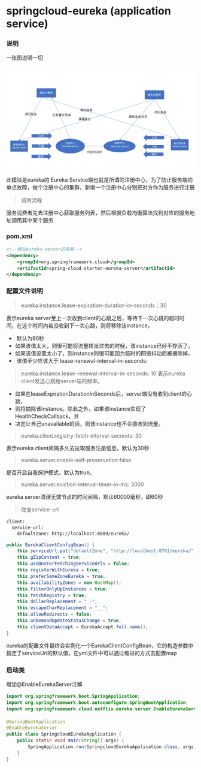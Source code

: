 # springcloud-eureka (application service)

### 说明

一张图说明一切

![1528813831726](https://github.com/StarPxc/learn-springcloud/blob/master/img/p1.png)

此模块是eureka的 Eureka Service端也就是所谓的注册中心，为了防止服务端的单点故障，做个注册中心的集群，新增一个注册中心分别把对方作为服务进行注册

> 调用流程

服务消费者先去注册中心获取服务列表，然后根据负载均衡算法找到对应的服务地址调用其中某个服务

### pom.xml

```xml
<!--增加eureka-server的依赖-->
<dependency>
    <groupId>org.springframework.cloud</groupId>
    <artifactId>spring-cloud-starter-eureka-server</artifactId>
</dependency>
```

### 配置文件说明

> eureka.instance.lease-expiration-duration-in-seconds：30 

表示eureka server至上一次收到client的心跳之后，等待下一次心跳的超时时间，在这个时间内若没收到下一次心跳，则将移除该instance。

- ​    默认为90秒
- ​    如果该值太大，则很可能将流量转发过去的时候，该instance已经不存活了。
- ​    如果该值设置太小了，则instance则很可能因为临时的网络抖动而被摘除掉。
- ​    该值至少应该大于 lease-renewal-interval-in-seconds:

> eureka.instance.lease-renewal-interval-in-seconds: 10 表示eureka client发送心跳给server端的频率。

- 如果在leaseExpirationDurationInSeconds后，server端没有收到client的心跳，
- 则将摘除该instance。除此之外，如果该instance实现了HealthCheckCallback，并
- 决定让自己unavailable的话，则该instance也不会接收到流量。

> eureka.client.registry-fetch-interval-seconds: 30 

表示eureka client间隔多久去拉取服务注册信息，默认为30秒

> eureka.server.enable-self-preservation:false 

是否开启自我保护模式，默认为true。

> eureka.server.eviction-interval-timer-in-ms: 3000

eureka server清理无效节点的时间间隔，默认60000毫秒，即60秒

> 改变service-url

```
client:
  service-url:
    defaultZone: http://localhost:8889/eureka/
```

```java
public EurekaClientConfigBean() {
    this.serviceUrl.put("defaultZone", "http://localhost:8761/eureka/");
    this.gZipContent = true;
    this.useDnsForFetchingServiceUrls = false;
    this.registerWithEureka = true;
    this.preferSameZoneEureka = true;
    this.availabilityZones = new HashMap();
    this.filterOnlyUpInstances = true;
    this.fetchRegistry = true;
    this.dollarReplacement = "_-";
    this.escapeCharReplacement = "__";
    this.allowRedirects = false;
    this.onDemandUpdateStatusChange = true;
    this.clientDataAccept = EurekaAccept.full.name();
}
```

eureka的配置文件最终会实例化一个EurekaClientConfigBean，它的构造参数中指定了serviceUrl的默认值，在yml文件中可以通过缩进的方式去配置map

### 启动类

增加@EnableEurekaServer注解

```java
import org.springframework.boot.SpringApplication;
import org.springframework.boot.autoconfigure.SpringBootApplication;
import org.springframework.cloud.netflix.eureka.server.EnableEurekaServer;

@SpringBootApplication
@EnableEurekaServer
public class SpringcloudEurekaApplication {
    public static void main(String[] args) {
        SpringApplication.run(SpringcloudEurekaApplication.class, args);
    }
}
```